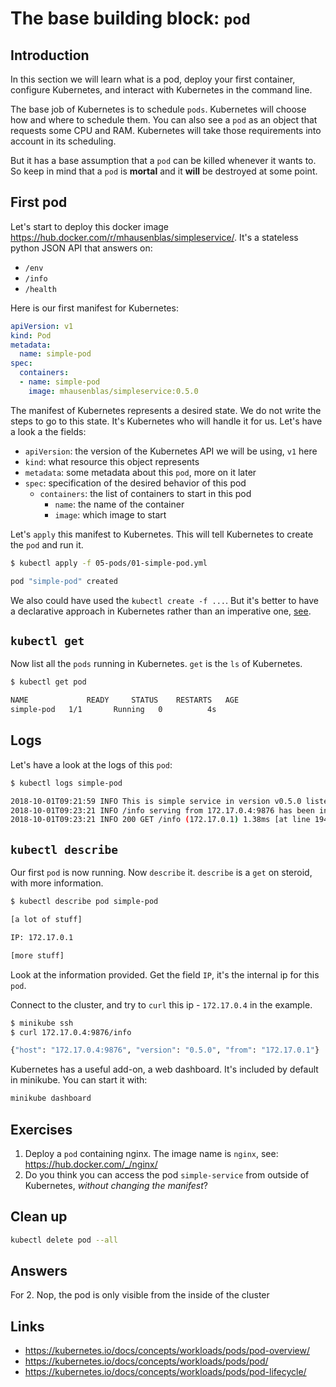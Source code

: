 # The base building block: `pod`

## Introduction

In this section we will learn what is a pod, deploy your first container, configure Kubernetes, and interact with Kubernetes in the command line.

The base job of Kubernetes is to schedule `pods`. Kubernetes will choose how and where to schedule them. You can also see a `pod` as an object that requests some CPU and RAM. Kubernetes will take those requirements into account in its scheduling.

But it has a base assumption that a `pod` can be killed whenever it wants to. So keep in mind that a `pod` is **mortal** and it **will** be destroyed at some point.

## First pod

Let's start to deploy this docker image <https://hub.docker.com/r/mhausenblas/simpleservice/>.
It's a stateless python JSON API that answers on:

* `/env`
* `/info`
* `/health`

Here is our first manifest for Kubernetes:

```yml
apiVersion: v1
kind: Pod
metadata:
  name: simple-pod
spec:
  containers:
  - name: simple-pod
    image: mhausenblas/simpleservice:0.5.0
```

The manifest of Kubernetes represents a desired state. We do not write the steps to go to this state. It's Kubernetes who will handle it for us.
Let's have a look a the fields:

* `apiVersion`: the version of the Kubernetes API we will be using, `v1` here
* `kind`: what resource this object represents
* `metadata`: some metadata about this `pod`, more on it later
* `spec`: specification of the desired behavior of this pod
  * `containers`: the list of containers to start in this pod
    * `name`: the name of the container
    * `image`: which image to start

Let's `apply` this manifest to Kubernetes. This will tell Kubernetes to create the `pod` and run it.

```sh
$ kubectl apply -f 05-pods/01-simple-pod.yml

pod "simple-pod" created
```

We also could have used the `kubectl create -f ...`. But it's better to have a declarative approach in Kubernetes rather than an imperative one, [see]( https://medium.com/bitnami-perspectives/imperative-declarative-and-a-few-kubectl-tricks-9d6deabdde).

## `kubectl get`

Now list all the `pods` running in Kubernetes. `get` is the `ls` of Kubernetes.

```sh
$ kubectl get pod

NAME             READY     STATUS    RESTARTS   AGE
simple-pod   1/1       Running   0          4s
```

## Logs

Let's have a look at the logs of this `pod`:

```sh
$ kubectl logs simple-pod

2018-10-01T09:21:59 INFO This is simple service in version v0.5.0 listening on port 9876 [at line 142]
2018-10-01T09:23:21 INFO /info serving from 172.17.0.4:9876 has been invoked from 172.17.0.1 [at line 101]
2018-10-01T09:23:21 INFO 200 GET /info (172.17.0.1) 1.38ms [at line 1946]
```

## `kubectl describe`

Our first `pod` is now running. Now `describe` it. `describe` is a `get` on steroid, with more information.

```sh
$ kubectl describe pod simple-pod

[a lot of stuff]

IP: 172.17.0.1

[more stuff]
```

Look at the information provided. Get the field `IP`, it's the internal ip for this `pod`.

Connect to the cluster, and try to `curl` this ip - `172.17.0.4` in the example.

```sh
$ minikube ssh
$ curl 172.17.0.4:9876/info

{"host": "172.17.0.4:9876", "version": "0.5.0", "from": "172.17.0.1"}
```

Kubernetes has a useful add-on, a web dashboard. It's included by default in minikube. You can start it with:

```sh
minikube dashboard
```

## Exercises

1. Deploy a `pod` containing nginx. The image name is `nginx`, see: <https://hub.docker.com/_/nginx/>
2. Do you think you can access the pod `simple-service` from outside of Kubernetes, *without changing the manifest*?

## Clean up

```sh
kubectl delete pod --all
```

## Answers

For 2. Nop, the pod is only visible from the inside of the cluster

## Links

* https://kubernetes.io/docs/concepts/workloads/pods/pod-overview/
* https://kubernetes.io/docs/concepts/workloads/pods/pod/
* https://kubernetes.io/docs/concepts/workloads/pods/pod-lifecycle/

